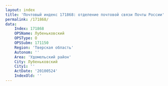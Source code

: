 ```yaml
---
layout: index
title: 'Почтовый индекс 171868: отделение почтовой связи Почты России'
permalink: /171868/
data:
    Index: 171868
    OPSName: Лубеньковский
    OPSType: О
    OPSSubm: 171150
    Region: 'Тверская область'
    Autonom: ''
    Area: 'Удомельский район'
    City: Лубеньковский
    City1: ''
    ActDate: '20100524'
    IndexOld: ''
---
```

